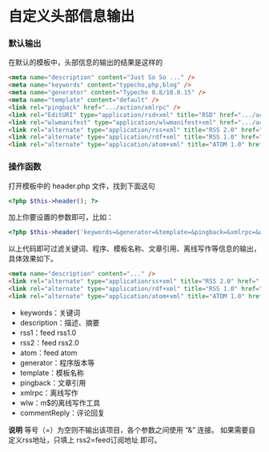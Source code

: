 # 自定义头部信息输出

### 默认输出

在默认的模板中，头部信息的输出的结果是这样的
```html
<meta name="description" content="Just So So ..." />
<meta name="keywords" content="typecho,php,blog" />
<meta name="generator" content="Typecho 0.8/10.8.15" />
<meta name="template" content="default" />
<link rel="pingback" href=".../action/xmlrpc" />
<link rel="EditURI" type="application/rsd+xml" title="RSD" href=".../action/xmlrpc?rsd" />
<link rel="wlwmanifest" type="application/wlwmanifest+xml" href=".../action/xmlrpc?wlw" />
<link rel="alternate" type="application/rss+xml" title="RSS 2.0" href=".../feed/" />
<link rel="alternate" type="application/rdf+xml" title="RSS 1.0" href=".../feed/rss/" />
<link rel="alternate" type="application/atom+xml" title="ATOM 1.0" href=".../feed/atom/" />
```

### 操作函数

打开模板中的 header.php 文件，找到下面这句

```php
<?php $this->header(); ?>
```

加上你要设置的参数即可，比如：
```php
<?php $this->header('keywords=&generator=&template=&pingback=&xmlrpc=&wlw='); ?>
```
以上代码即可过滤关键词、程序、模板名称、文章引用、离线写作等信息的输出，具体效果如下。
```html
<meta name="description" content="..." />
<link rel="alternate" type="applicationrss+xml" title="RSS 2.0" href=".../feed/" />
<link rel="alternate" type="application/rdf+xml" title="RSS 1.0" href=".../feed/rss/" />
<link rel="alternate" type="application/atom+xml" title="ATOM 1.0" href=".../feed/atom/" />
```

*   keywords：关键词
*   description：描述、摘要
*   rss1：feed rss1.0
*   rss2：feed rss2.0
*   atom：feed atom
*   generator：程序版本等
*   template：模板名称
*   pingback：文章引用
*   xmlrpc：离线写作
*   wlw：m$的离线写作工具
*   commentReply：评论回复

**说明**
等号（=）为空则不输出该项目，各个参数之间使用 “&” 连接。 如果需要自定义rss地址，只填上 rss2=feed订阅地址 即可。
